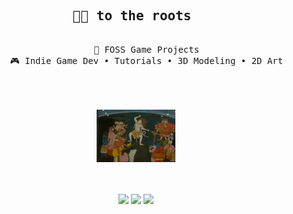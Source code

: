 <div align="center">
 <!--  <img src="https://github.com/voidsharr/voidsharr/blob/main/assets/anime-write.gif" align = "right"/> -->
<br><br>
<pre>
    <h2>🙏🏼 to the roots </h2>
    📖 FOSS Game Projects
    🎮 Indie Game Dev • Tutorials • 3D Modeling • 2D Art
    <!--   Game Project #1  • Other Content -->
</pre>
<br><br> 
<img src= "https://github.com/voidsharr/voidsharr/blob/main/assets/For_the_Cosmic_Dance_of_Shiva%2C_Parvati%2C_Ganesha%2C_Kattikeya_and_Banasura_playing_musical_instruments.jpg" width = 25% height = 25% "/>
<br><br><br>
   
[![](https://img.shields.io/badge/instagram-0a66c2)](https://www.instagram.com/mridulsharr/)
[![](https://img.shields.io/badge/x-ff66ab)](https://x.com/voidsharr)
[![](https://img.shields.io/badge/itch.io-69899c)](https://voidsharr.itch.io)
</div>
